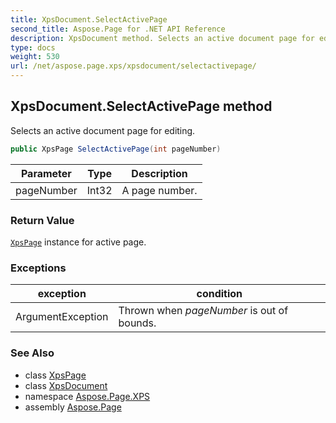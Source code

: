 ```yaml
---
title: XpsDocument.SelectActivePage
second_title: Aspose.Page for .NET API Reference
description: XpsDocument method. Selects an active document page for editing
type: docs
weight: 530
url: /net/aspose.page.xps/xpsdocument/selectactivepage/
---
```

## XpsDocument.SelectActivePage method

Selects an active document page for editing.

```csharp
public XpsPage SelectActivePage(int pageNumber)
```

| Parameter | Type | Description |
| --- | --- | --- |
| pageNumber | Int32 | A page number. |

### Return Value

[`XpsPage`](../../../aspose.page.xps.xpsmodel/xpspage/) instance for active page.

### Exceptions

| exception | condition |
| --- | --- |
| ArgumentException | Thrown when *pageNumber* is out of bounds. |

### See Also

* class [XpsPage](../../../aspose.page.xps.xpsmodel/xpspage/)
* class [XpsDocument](../)
* namespace [Aspose.Page.XPS](../../xpsdocument/)
* assembly [Aspose.Page](../../../)


